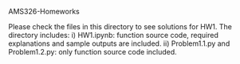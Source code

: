 AMS326-Homeworks

Please check the files in this directory to see solutions for HW1. The directory includes:
	i) HW1.ipynb: function source code, required explanations and sample outputs are included. 
	ii) Problem1.1.py and Problem1.2.py: only function source code included.
